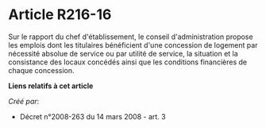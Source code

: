 # Article R216-16

Sur le rapport du chef d'établissement, le conseil d'administration propose les emplois dont les titulaires bénéficient d'une
concession de logement par nécessité absolue de service ou par utilité de service, la situation et la consistance des locaux
concédés ainsi que les conditions financières de chaque concession.

**Liens relatifs à cet article**

_Créé par_:

  - Décret n°2008-263 du 14 mars 2008 - art. 3
